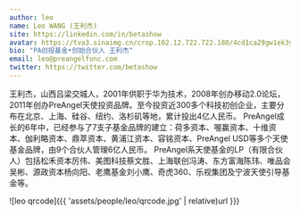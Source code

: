 ```yaml
---
author: leo
name: Leo WANG (王利杰)
site: https://linkedin.com/in/betashow
avatar: https://tva3.sinaimg.cn/crop.102.12.722.722.180/4cd1ca29gw1ek3yz6rg30j20oo0xg421.jpg
bio: "PA创投基金•创始合伙人 王利杰"
email: leo@preangelfunc.com
twitter: https://twitter.com/betashow
---
```


王利杰，山西吕梁交城人，2001年供职于华为技术，2008年创办移动2.0论坛，2011年创办PreAngel天使投资品牌。至今投资近300多个科技初创企业，主要分布在北京、上海、硅谷、纽约、洛杉矶等地，累计投出4亿人民币。 PreAngel成长的6年中，已经参与了7支子基金品牌的建立：荷多资本、喔赢资本、十维资本、伽利略资本、鼎萃资本、黄浦江资本、容铭资本、PreAngel USD等多个天使基金品牌，由9个合伙人管理6亿人民币。 PreAngel系天使基金的LP（有限合伙人）包括松禾资本厉伟、美图科技蔡文胜、上海联创冯涛、东方富海陈玮、唯品会吴彬、源政资本杨向阳、老鹰基金刘小鹰、奇虎360、乐视集团及宁波天使引导基金等。

![leo qrcode]({{ 'assets/people/leo/qrcode.jpg' | relative)url }})
